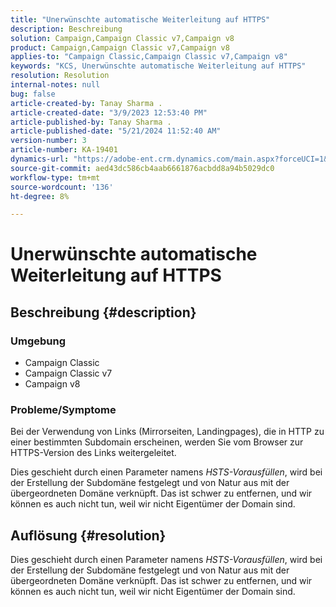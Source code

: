 ```yaml
---
title: "Unerwünschte automatische Weiterleitung auf HTTPS"
description: Beschreibung
solution: Campaign,Campaign Classic v7,Campaign v8
product: Campaign,Campaign Classic v7,Campaign v8
applies-to: "Campaign Classic,Campaign Classic v7,Campaign v8"
keywords: "KCS, Unerwünschte automatische Weiterleitung auf HTTPS"
resolution: Resolution
internal-notes: null
bug: false
article-created-by: Tanay Sharma .
article-created-date: "3/9/2023 12:53:40 PM"
article-published-by: Tanay Sharma .
article-published-date: "5/21/2024 11:52:40 AM"
version-number: 3
article-number: KA-19401
dynamics-url: "https://adobe-ent.crm.dynamics.com/main.aspx?forceUCI=1&pagetype=entityrecord&etn=knowledgearticle&id=5df1d665-79be-ed11-83ff-6045bd006ce9"
source-git-commit: aed43dc586cb4aab6661876acbdd8a94b5029dc0
workflow-type: tm+mt
source-wordcount: '136'
ht-degree: 8%

---
```


# Unerwünschte automatische Weiterleitung auf HTTPS

## Beschreibung {#description}


### Umgebung

- Campaign Classic
- Campaign Classic v7
- Campaign v8


### Probleme/Symptome

Bei der Verwendung von Links (Mirrorseiten, Landingpages), die in HTTP zu einer bestimmten Subdomain erscheinen, werden Sie vom Browser zur HTTPS-Version des Links weitergeleitet.

Dies geschieht durch einen Parameter namens *HSTS-Vorausfüllen*, wird bei der Erstellung der Subdomäne festgelegt und von Natur aus mit der übergeordneten Domäne verknüpft. Das ist schwer zu entfernen, und wir können es auch nicht tun, weil wir nicht Eigentümer der Domain sind.


## Auflösung {#resolution}


Dies geschieht durch einen Parameter namens *HSTS-Vorausfüllen*, wird bei der Erstellung der Subdomäne festgelegt und von Natur aus mit der übergeordneten Domäne verknüpft. Das ist schwer zu entfernen, und wir können es auch nicht tun, weil wir nicht Eigentümer der Domain sind.
